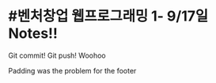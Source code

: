 #벤처창업 웹프로그래밍 1- 9/17일 Notes!!
=================
Git commit! Git push! Woohoo

Padding was the problem for the footer
